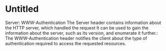 # Untitled

Server: WWW-Authentication
The Server header contains information about the HTTP server, which handled the request It can be used to gain the information about the server, such as its version, and enumerate it further.: The WWW-Authentication header notifies the client about the type of authentication required to access the requested resources.